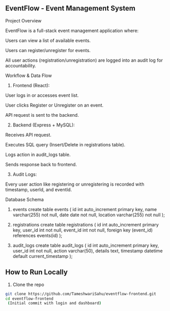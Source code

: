 
## EventFlow - Event Management System

 Project Overview

EventFlow is a full-stack event management application where:

Users can view a list of available events.

Users can register/unregister for events.

All user actions (registration/unregistration) are logged into an audit log for accountability.

 Workflow & Data Flow

1. Frontend (React):

User logs in or accesses event list.

User clicks Register or Unregister on an event.

API request is sent to the backend.

2. Backend (Express + MySQL):

Receives API request.

Executes SQL query (Insert/Delete in registrations table).

Logs action in audit_logs table.

Sends response back to frontend.

3. Audit Logs:

Every user action like registering or unregistering is recorded with timestamp, userId, and eventId.

 Database Schema

1. events
create table events (
  id int auto_increment primary key,
  name varchar(255) not null,
  date date not null,
  location varchar(255) not null
);

2. registrations
create table registrations (
  id int auto_increment primary key,
  user_id int not null,
  event_id int not null,
  foreign key (event_id) references events(id)
);
3. audit_logs
create table audit_logs (
  id int auto_increment primary key,
  user_id int not null,
  action varchar(50),
  details text,
  timestamp datetime default current_timestamp
);


## How to Run Locally

1. Clone the repo
```bash
git clone https://github.com/TameshwariSahu/eventflow-frontend.git
cd eventflow-frontend
 (Initial commit with login and dashboard)
